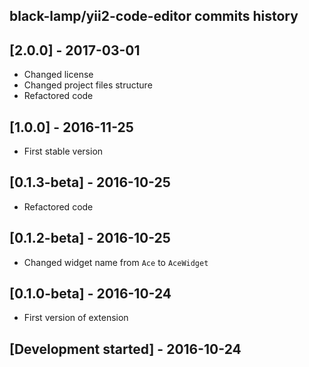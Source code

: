 black-lamp/yii2-code-editor commits history
------------------------------------------

## [2.0.0] - 2017-03-01

- Changed license
- Changed project files structure
- Refactored code

## [1.0.0] - 2016-11-25

- First stable version

## [0.1.3-beta] - 2016-10-25

- Refactored code

## [0.1.2-beta] - 2016-10-25

- Changed widget name from `Ace` to `AceWidget`

## [0.1.0-beta] - 2016-10-24

- First version of extension

## [Development started] - 2016-10-24